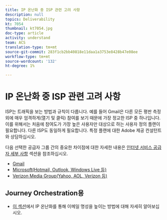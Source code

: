 ```yaml
---
title: IP 온난화 중 ISP 관련 고려 사항
description: null
topics: Deliverability
kt: 7054
thumbnail: kt7054.jpg
doc-type: article
activity: understand
team: ACS
translation-type: tm+mt
source-git-commit: 283f1cb2bb40818e11daa1a3753e8428b47e08ee
workflow-type: tm+mt
source-wordcount: '132'
ht-degree: 1%

---
```



# IP 온난화 중 ISP 관련 고려 사항

ISP는 트래픽을 보는 방법과 규칙이 다릅니다. 예를 들어 Gmail은 다른 모든 평판 측정 외에 매우 엄격하게(열기 및 클릭) 참여를 보기 때문에 가장 정교한 ISP 중 하나입니다. 이를 위해서는 처음에 참여도가 가장 높은 사용자만 대상으로 하는 사용자 정의 플랜이 필요합니다. 다른 ISP도 동일하게 필요합니다. 특정 플랜에 대한 Adobe 제공 컨설턴트와 상담하십시오.

다음 선택한 공급자 그룹 간의 중요한 차이점에 대한 자세한 내용은 [인터넷 서비스 공급자 세부 사항](/help/internet-service-provider-specifics/overview.md) 섹션을 참조하십시오.

* [Gmail](/help/internet-service-provider-specifics/gmail.md)
* [Microsoft(Hotmail, Outlook, Windows Live 등)](/help/internet-service-provider-specifics/microsoft.md)
* [Verizon Media Group(Yahoo, AOL, Verizon 등)](/help/internet-service-provider-specifics/verizon-media-group.md)

## Journey Orchestration용

* [이 섹션](/help/additional-resources/increase-reputation-with-ip-warming.md)에서 IP 온난화를 통해 이메일 명성을 높이는 방법에 대해 자세히 알아보십시오.
